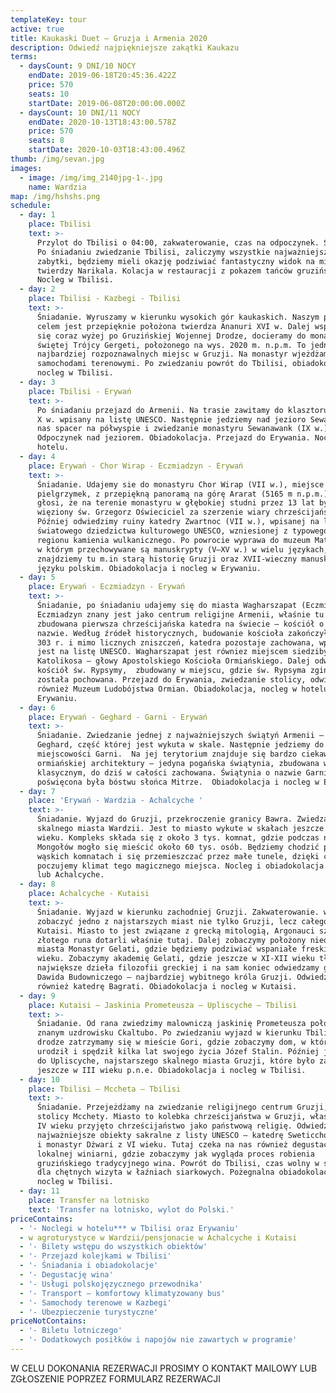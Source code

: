 ```yaml
---
templateKey: tour
active: true
title: Kaukaski Duet – Gruzja i Armenia 2020
description: Odwiedź najpiękniejsze zakątki Kaukazu
terms:
  - daysCount: 9 DNI/10 NOCY
    endDate: 2019-06-18T20:45:36.422Z
    price: 570
    seats: 10
    startDate: 2019-06-08T20:00:00.000Z
  - daysCount: 10 DNI/11 NOCY
    endDate: 2020-10-13T18:43:00.578Z
    price: 570
    seats: 8
    startDate: 2020-10-03T18:43:00.496Z
thumb: /img/sevan.jpg
images:
  - image: /img/img_2140jpg-1-.jpg
    name: Wardzia
map: /img/hshshs.png
schedule:
  - day: 1
    place: Tbilisi
    text: >-
      Przylot do Tbilisi o 04:00, zakwaterowanie, czas na odpoczynek. Śniadanie.
      Po śniadaniu zwiedzanie Tbilisi, zaliczymy wszystkie najważniejsze
      zabytki, będziemy mieli okazję podziwiać fantastyczny widok na miasto z
      twierdzy Narikala. Kolacja w restauracji z pokazem tańców gruzińskich.
      Nocleg w Tbilisi.
  - day: 2
    place: Tbilisi - Kazbegi - Tbilisi
    text: >-
      Śniadanie. Wyruszamy w kierunku wysokich gór kaukaskich. Naszym pierwszym
      celem jest przepięknie położona twierdza Ananuri XVI w. Dalej wspinając
      się coraz wyżej po Gruzińskiej Wojennej Drodze, docieramy do monastyru
      świętej Trójcy Gergeti, położonego na wys. 2020 m. n.p.m. To jedno z
      najbardziej rozpoznawalnych miejsc w Gruzji. Na monastyr wjeżdżamy
      samochodami terenowymi. Po zwiedzaniu powrót do Tbilisi, obiadokolacja,
      nocleg w Tbilisi.
  - day: 3
    place: Tbilisi - Erywań
    text: >-
      Po śniadaniu przejazd do Armenii. Na trasie zawitamy do klasztoru Hachpat
      X w. wpisany na listę UNESCO. Następnie jedziemy nad jezioro Sewan – czeka
      nas spacer na półwyspie i zwiedzanie monastyru Sewanawank (IX w.).
      Odpoczynek nad jeziorem. Obiadokolacja. Przejazd do Erywania. Nocleg w
      hotelu.
  - day: 4
    place: Erywań - Chor Wirap - Eczmiadzyn - Erywań
    text: >-
      Śniadanie. Udajemy sie do monastyru Chor Wirap (VII w.), miejsce licznych
      pielgrzymek, z przepiękną panoramą na górę Ararat (5165 m n.p.m.). Legenda
      głosi, że na terenie monastyru w głębokiej studni przez 13 lat był
      więziony św. Grzegorz Oświeciciel za szerzenie wiary chrześcijańskiej.
      Później odwiedzimy ruiny katedry Zwartnoc (VII w.), wpisanej na listę
      światowego dziedzictwa kulturowego UNESCO, wzniesionej z typowego dla
      regionu kamienia wulkanicznego. Po powrocie wyprawa do muzeum Matenadaran,
      w którym przechowywane są manuskrypty (V–XV w.) w wielu językach,
      znajdziemy tu m.in starą historię Gruzji oraz XVII-wieczny manuskrypt w
      języku polskim. Obiadokolacja i nocleg w Erywaniu.
  - day: 5
    place: Erywań - Eczmiadzyn - Erywań
    text: >-
      Śniadanie, po śniadaniu udajemy się do miasta Wagharszapat (Eczmiadzyn).
      Eczmiadzyn znany jest jako centrum religijne Armenii, właśnie tu została
      zbudowana pierwsza chrześcijańska katedra na świecie – kościół o tej samej
      nazwie. Według źródeł historycznych, budowanie kościoła zakończyło się w
      303 r. i mimo licznych zniszczeń, katedra pozostaje zachowana, wpisana
      jest na listę UNESCO. Wagharszapat jest równiez miejscem siedziby
      Katolikosa – głowy Apostolskiego Kościoła Ormiańskiego. Dalej odwiedzamy
      kościół św. Rypsymy,  zbudowany w miejscu, gdzie św. Rypsyma zginęła i
      została pochowana. Przejazd do Erywania, zwiedzanie stolicy, odwiedzimy
      również Muzeum Ludobójstwa Ormian. Obiadokolacja, nocleg w hotelu w
      Erywaniu.
  - day: 6
    place: Erywań - Geghard - Garni - Erywań
    text: >-
      Śniadanie. Zwiedzanie jednej z najważniejszych świątyń Armenii – klasztoru
      Geghard, część której jest wykuta w skale. Następnie jedziemy do
      miejscowości Garni.  Na jej terytorium znajduje się bardzo ciekawy pomnik
      ormiańskiej architektury – jedyna pogańska świątynia, zbudowana w stylu
      klasycznym, do dziś w całości zachowana. Świątynia o nazwie Garni
      poświęcona była bóstwu słońca Mitrze.  Obiadokolacja i nocleg w Erywaniu.
  - day: 7
    place: 'Erywań - Wardzia - Achalcyche '
    text: >-
      Śniadanie. Wyjazd do Gruzji, przekroczenie granicy Bawra. Zwiedzanie
      skalnego miasta Wardzii. Jest to miasto wykute w skałach jeszcze w XII
      wieku. Kompleks składa się z około 3 tys. komnat, gdzie podczas najazdów
      Mongołów mogło się mieścić około 60 tys. osób. Będziemy chodzić po małych,
      wąskich komnatach i się przemieszczać przez małe tunele, dzięki czemu
      poczujemy klimat tego magicznego miejsca. Nocleg i obiadokolacja w Wardzii
      lub Achalcyche.
  - day: 8
    place: Achalcyche - Kutaisi
    text: >-
      Śniadanie. Wyjazd w kierunku zachodniej Gruzji. Zakwaterowanie. wyruszamy
      zobaczyć jedno z najstarszych miast nie tylko Gruzji, lecz całego świata –
      Kutaisi. Miasto to jest związane z grecką mitologią, Argonauci szukając
      złotego runa dotarli właśnie tutaj. Dalej zobaczymy położony niedaleko
      miasta Monastyr Gelati, gdzie będziemy podziwiać wspaniałe freski z XI
      wieku. Zobaczymy akademię Gelati, gdzie jeszcze w XI-XII wieku tłumaczyli
      największe dzieła filozofii greckiej i na sam koniec odwiedzamy grób
      Dawida Budowniczego – najbardziej wybitnego króla Gruzji. Odwiedzimy
      również katedrę Bagrati. Obiadokolacja i nocleg w Kutaisi.
  - day: 9
    place: Kutaisi – Jaskinia Prometeusza – Upliscyche – Tbilisi
    text: >-
      Śniadanie. Od rana zwiedzimy malowniczą jaskinię Prometeusza położoną w
      znanym uzdrowisku Ckaltubo. Po zwiedzaniu wyjazd w kierunku Tbilisi. Po
      drodze zatrzymamy się w mieście Gori, gdzie zobaczymy dom, w którym się
      urodził i spędził kilka lat swojego życia Józef Stalin. Później jedziemy
      do Upliscyche, najstarszego skalnego miasta Gruzji, które było zamieszkane
      jeszcze w III wieku p.n.e. Obiadokolacja i nocleg w Tbilisi.
  - day: 10
    place: Tbilisi – Mccheta – Tbilisi
    text: >-
      Śniadanie. Przejeżdżamy na zwiedzanie religijnego centrum Gruzji, starej
      stolicy Mcchety. Miasto to kolebka chrześcijaństwa w Gruzji, właśnie tu w
      IV wieku przyjęto chrześcijaństwo jako państwową religię. Odwiedzimy
      najważniejsze obiekty sakralne z listy UNESCO – katedrę Sweticchoweli z XI
      i monastyr Dżwari z VI wieku. Tutaj czeka na nas również degustacja wina w
      lokalnej winiarni, gdzie zobaczymy jak wygląda proces robienia
      gruzińskiego tradycyjnego wina. Powrót do Tbilisi, czas wolny w stolicy,
      dla chętnych wizyta w łaźniach siarkowych. Pożegnalna obiadokolacja i
      nocleg w Tbilisi.
  - day: 11
    place: Transfer na lotnisko
    text: 'Transfer na lotnisko, wylot do Polski.'
priceContains:
  - '- Noclegi w hotelu*** w Tbilisi oraz Erywaniu'
  - w agroturystyce w Wardzii/pensjonacie w Achalcyche i Kutaisi
  - '- Bilety wstępu do wszystkich obiektów'
  - '- Przejazd kolejkami w Tbilisi'
  - '- Śniadania i obiadokolacje'
  - '- Degustację wina'
  - '- Usługi polskojęzycznego przewodnika'
  - '- Transport – komfortowy klimatyzowany bus'
  - '- Samochody terenowe w Kazbegi'
  - '- Ubezpieczenie turystyczne'
priceNotContains:
  - '- Biletu lotniczego'
  - '- Dodatkowych posiłków i napojów nie zawartych w programie'
---
```

W CELU DOKONANIA REZERWACJI PROSIMY O KONTAKT MAILOWY LUB ZGŁOSZENIE POPRZEZ FORMULARZ REZERWACJI
